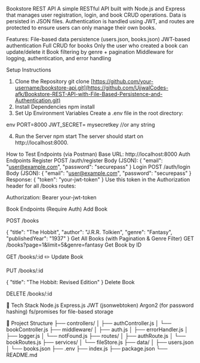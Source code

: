 Bookstore REST API
A simple RESTful API built with Node.js and Express that manages user registration, login, and book CRUD operations. Data is persisted in JSON files. Authentication is handled using JWT, and routes are protected to ensure users can only manage their own books.

Features:
File-based data persistence (users.json, books.json)
JWT-based authentication
Full CRUD for books
Only the user who created a book can update/delete it
Book filtering by genre + pagination
Middleware for logging, authentication, and error handling

Setup Instructions
1. Clone the Repository
git clone [https://github.com/your-username/bookstore-api.git](https://github.com/UjjwalCodes-afk/Bookstore-REST-API-with-File-Based-Persistence-and-Authentication.git)
2. Install Dependencies
npm install
3. Set Up Environment Variables
Create a .env file in the root directory:

env
PORT=8000
JWT_SECRET= mysecretkey    //or any string 


4. Run the Server
npm start
The server should start on http://localhost:8000.

How to Test Endpoints (via Postman)
Base URL:
http://localhost:8000
Auth Endpoints
Register
POST /auth/register
Body (JSON):
{
  "email": "user@example.com",
  "password": "securepass"
}
Login
POST /auth/login
Body (JSON):
{
  "email": "user@example.com",
  "password": "securepass"
}
Response:
{
  "token": "your-jwt-token"
}
Use this token in the Authorization header for all /books routes:


Authorization: Bearer your-jwt-token

Book Endpoints (Require Auth)
Add Book

POST /books

{
  "title": "The Hobbit",
  "author": "J.R.R. Tolkien",
  "genre": "Fantasy",
  "publishedYear": "1937"
}
Get All Books (with Pagination & Genre Filter)
GET /books?page=1&limit=5&genre=fantasy
Get Book by ID

GET /books/:id
✏️ Update Book

PUT /books/:id

{
  "title": "The Hobbit: Revised Edition"
}
Delete Book

DELETE /books/:id

🧰 Tech Stack
Node.js
Express.js
JWT (jsonwebtoken)
Argon2 (for password hashing)
fs/promises for file-based storage

📂 Project Structure
├── controllers/
│   ├── authController.js
│   └── bookController.js
├── middleware/
│   ├── auth.js
│   ├── errorHandler.js
│   ├── logger.js
│   └── notFound.js
├── routes/
│   ├── authRoute.js
│   └── bookRoutes.js
├── services/
│   └── fileStore.js
├── data/
│   ├── users.json
│   └── books.json
├── .env
├── index.js
├── package.json
└── README.md
